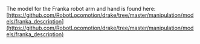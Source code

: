 The model for the Franka robot arm and hand is found here: [https://github.com/RobotLocomotion/drake/tree/master/manipulation/models/franka_description](https://github.com/RobotLocomotion/drake/tree/master/manipulation/models/franka_description)